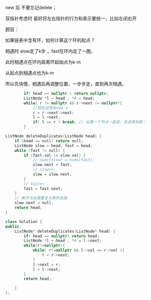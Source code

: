 new 后 不要忘记delete；

双指针考虑时 最好将左右指针的行为和表示要统一，比如左闭右开







题目：

如果链表中含有环，如何计算这个环的起点？

相遇时 slow走了k步 ，fast在环内走了一圈。

此时相遇点在环内距离环起始点为k-m

从起点到相遇点也为k-m

所以先快慢，相遇后再调整位置，一步步走，直到再次相遇。

```c++
        if( head == nullptr ) return nullptr;
        ListNode *l = head , *r = head;
        while( r != nullptr && r->next != nullptr){
            //放在这里会zao'z
            r = r->next->next;
            l = l->next;
            if( l == r ) break; // 从第一个节点一起走，先走再判断！
        }
```



```c++
ListNode deleteDuplicates(ListNode head) {
    if (head == null) return null;
    ListNode slow = head, fast = head;
    while (fast != null) {
        if (fast.val != slow.val) {
            // nums[slow] = nums[fast];
            slow.next = fast;
            // slow++;
            slow = slow.next;
        }
        // fast++
        fast = fast.next;
    }
    // 断开与后面重复元素的连接
    slow.next = null;
    return head;
}

class Solution {
public:
    ListNode* deleteDuplicates(ListNode* head) {
        if( head == nullptr) return head;
        ListNode *l = head , *r = l->next;
        while(r!=nullptr){
            while( r!=nullptr && l->val == r->val ){
                r = r->next;
            }
            l->next = r;
            l = l->next;
        }
        return head;

    }
};
```

